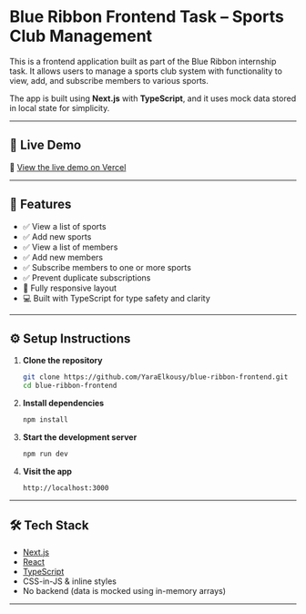 
# Blue Ribbon Frontend Task – Sports Club Management

This is a frontend application built as part of the Blue Ribbon internship task. It allows users to manage a sports club system with functionality to view, add, and subscribe members to various sports.

The app is built using **Next.js** with **TypeScript**, and it uses mock data stored in local state for simplicity.

---

## 🚀 Live Demo

🔗 [View the live demo on Vercel](https://blue-ribbon-frontend-e12o.vercel.app/)

---

## 🧩 Features

- ✅ View a list of sports
- ✅ Add new sports
- ✅ View a list of members
- ✅ Add new members
- ✅ Subscribe members to one or more sports
- ✅ Prevent duplicate subscriptions
- 📱 Fully responsive layout
- 💻 Built with TypeScript for type safety and clarity

---

## ⚙️ Setup Instructions

1. **Clone the repository**

    ```bash
    git clone https://github.com/YaraElkousy/blue-ribbon-frontend.git
    cd blue-ribbon-frontend
    ```

2. **Install dependencies**

    ```bash
    npm install
    ```

3. **Start the development server**

    ```bash
    npm run dev
    ```

4. **Visit the app**

    ```
    http://localhost:3000
    ```

---

## 🛠 Tech Stack

- [Next.js](https://nextjs.org/)
- [React](https://react.dev/)
- [TypeScript](https://www.typescriptlang.org/)
- CSS-in-JS & inline styles
- No backend (data is mocked using in-memory arrays)

---